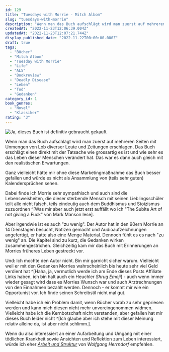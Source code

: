 ```yaml
---
id: 129
title: "Tuesdays with Morrie - Mitch Albom"
slug: "tuesdays-with-morrie"
description: "Wenn man das Buch aufschlägt wird man zuerst auf mehreren Seiten mit Unmengen von Lob diverser Leute und Zeitungen erschlagen. Das Buch erschlägt einen direkt mit der Tatsache wie grossartig es ist und wie sehr es das Leben dieser Menschen verändert hat. Das war es dann auch gleich mit den realistischen Erwartungen. "
createdAt: "2022-11-23T12:06:39.004Z"
updatedAt: "2022-11-23T12:07:21.744Z"
display_published_date: "2022-11-22T00:00:00.000Z"
draft: true
tags:
  - "Bücher"
  - "Mitch Albom"
  - "Tuesday with Morrie"
  - "Life"
  - "ALS"
  - "Bookreview"
  - "Deadly Disease"
  - "Leben"
  - "Tod"
  - "Gedanken"
category_id: 1
book_genres:
  - "Novel"
  - "Klassiker"
rating: "3"
---
```


![Ja, dieses Buch ist definitiv gebraucht gekauft](https://res.cloudinary.com/dlsll9dkn/image/upload/v1669200275/photo_2022_11_23_11_43_58_177d949217.jpg)

Wenn man das Buch aufschlägt wird man zuerst auf mehreren Seiten mit Unmengen von Lob diverser Leute und Zeitungen erschlagen. Das Buch erschlägt einen direkt mit der Tatsache wie grossartig es ist und wie sehr es das Leben dieser Menschen verändert hat. Das war es dann auch gleich mit den realistischen Erwartungen. 

Ganz vielleicht hätte mir ohne diese Marketingmaßnahme das Buch besser gefallen und würde es nicht als Ansammlung von (teils sehr guten) Kalendersprüchen sehen.

Dabei finde ich Morrie sehr sympathisch und auch sind die Lebensweisheiten, die dieser sterbende Mensch mit seinen Lieblingsschüler teilt alle nicht falsch, teils eindeutig auch dem Buddhismus und Stoizismus zuzuordnen ^[Was mir aber auch jetzt erst auffällt wo ich "The Sublte Art of not giving a Fuck" von Mark Manson lese]. 

Aber irgendwie ist es auch "zu wenig". Der Autor hat in den 90ern Morrie an 14 Dienstagen besucht, Notizen gemacht und Audioaufzeichnungen angefertigt, er hatte also eine Menge Material. Dennoch fühlt es es nach "zu wenig" an. Die Kapitel sind zu kurz, die Gedanken wirken zusammengestrichen. Gleichzeitig kam mir das Buch mit Erinnerungen an Morries früheres Leben gestreckt vor. 

Und: Ich mochte den Autor nicht. Bin mir garnicht sicher warum. Vielleicht weil er mit den Gedanken Morries wahrscheinlich bis heute sehr viel Geld verdient hat ^[Haha, ja, vermutlich werde ich am Ende dieses Posts Affiliate Links haben, ich bin halt auch ein Heuchler *Shrug Emoji*] - auch wenn immer wieder gesagt wird dass es Morries Wunsch war und auch Arztrechnungen von den Einnahmen bezahlt werden. Dennoch - er kommt mir wie ein Opportunist vor. Ich finde seinen Schreibstil nicht mal gut.

Vielleicht habe ich ein Problem damit, wenn Bücher vorab zu sehr gepriesen werden und kann mich diesen nicht mehr unvoreingenommen widmen. Vielleicht habe ich die Kernbotschaft nicht verstanden, aber gefallen hat mir dieses Buch leider nicht ^[Ich glaube aber ich stehe mit dieser Meinung relativ alleine da, ist aber nicht schlimm.].

Wenn du also interessiert an einer Aufarbeitung und Umgang mit einer tödlichen Krankheit sowie Ansichten und Reflektion zum Leben interessiert, würde ich eher [_Arbeit und Struktur_](https://www.flore.nz/blog/arbeit-und-struktur-wolfgang-herrndorf) von _Wolfgang Herrndorf_ empfehlen.  